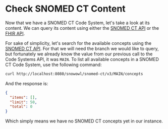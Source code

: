 # Check SNOMED CT Content

Now that we have a SNOMED CT Code System, let's take a look at its content. We can query its content using either the [SNOMED CT API](../api/snomed.md) or the [FHIR API](../api/fhir.md). 

For sake of simplicity, let's search for the available concepts using the [SNOMED CT API](../api/snomed.md). For that we will need the branch we would like to query, but fortunately we already know the value from our previous call to the Code Systems API, it was `MAIN`. To list all available concepts in a SNOMED CT Code System, use the following command:

```bash
curl http://localhost:8080/snowowl/snomed-ct/v3/MAIN/concepts
```

And the response is:

```json
{
  "items": [],
  "limit": 50,
  "total": 0
}
```

Which simply means we have no SNOMED CT concepts yet in our instance.
